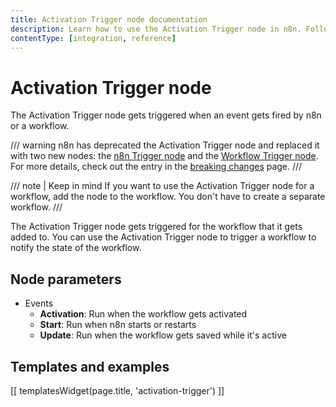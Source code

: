 ```yaml
---
title: Activation Trigger node documentation
description: Learn how to use the Activation Trigger node in n8n. Follow technical documentation to integrate Activation Trigger node into your workflows.
contentType: [integration, reference]
---
```


# Activation Trigger node

The Activation Trigger node gets triggered when an event gets fired by n8n or a workflow.

/// warning
n8n has deprecated the Activation Trigger node and replaced it with two new nodes: the [n8n Trigger node](/integrations/builtin/core-nodes/n8n-nodes-base.n8ntrigger.md) and the [Workflow Trigger node](/integrations/builtin/core-nodes/n8n-nodes-base.workflowtrigger.md). For more details, check out the entry in the [breaking changes](https://github.com/n8n-io/n8n/blob/master/packages/cli/BREAKING-CHANGES.md#01170) page.
///

/// note | Keep in mind
If you want to use the Activation Trigger node for a workflow, add the node to the workflow. You don't have to create a separate workflow.
///

The Activation Trigger node gets triggered for the workflow that it gets added to. You can use the Activation Trigger node to trigger a workflow to notify the state of the workflow.

## Node parameters

- Events
    - **Activation**: Run when the workflow gets activated
    - **Start**: Run when n8n starts or restarts
    - **Update**: Run when the workflow gets saved while it's active

## Templates and examples

<!-- see https://www.notion.so/n8n/Pull-in-templates-for-the-integrations-pages-37c716837b804d30a33b47475f6e3780 -->
[[ templatesWidget(page.title, 'activation-trigger') ]]
